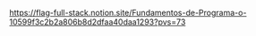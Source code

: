https://flag-full-stack.notion.site/Fundamentos-de-Programa-o-10599f3c2b2a806b8d2dfaa40daa1293?pvs=73
